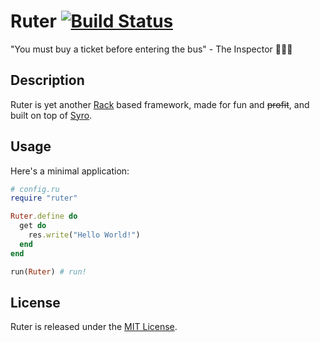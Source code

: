 Ruter [![Build Status](https://travis-ci.org/frodsan/ruter.svg)](https://travis-ci.org/frodsan/ruter)
====

"You must buy a ticket before entering the bus" - The Inspector 🕵🏻‍♂️

Description
-----------

Ruter is yet another [Rack][rack] based framework, made for fun and ~~profit~~, and built on top of [Syro][syro].

Usage
-----

Here's a minimal application:

```ruby
# config.ru
require "ruter"

Ruter.define do
  get do
    res.write("Hello World!")
  end
end

run(Ruter) # run!
```

License
-------

Ruter is released under the [MIT License][mit].

[mit]: http://www.opensource.org/licenses/MIT
[rack]: https://github.com/rack/rack
[syro]: http://soveran.github.io/syro/
